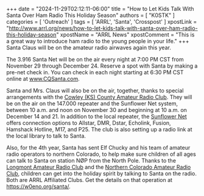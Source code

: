 +++
date = "2024-11-29T02:12:11-06:00"
title = "How to Let Kids Talk With Santa Over Ham Radio This Holiday Season"
authors = [ "K0STK" ]
categories = [ 'Outreach' ]
tags = [ 'ARRL', 'Santa', 'Crosspost' ]
xpostLink = "http://www.arrl.org/news/how-to-let-kids-talk-with-santa-over-ham-radio-this-holiday-season"
xpostName = "ARRL News"
xpostComment = "This is a great way to introduce ham radio to the young people in your life."
+++
Santa Claus will be on the amateur radio airwaves again this year.
<!--more-->

The 3.916 Santa Net will be on the air every night at 7:00 PM CST from
November 29 through December 24. Reserve a spot with Santa by making a
pre-net check in. You can check in each night starting at 6:30 PM CST
online at www.CQSanta.com.

Santa and Mrs. Claus will also be on the air, together, thanks to
special arrangements with the
[Cowley \(KS\) County Amateur Radio Club](http://cowleyarc.org/).
They will be on the air on the 147.000 repeater and the Sunflower Net
system, between 10 a.m. and noon on November 30 and beginning at 10 a.m.
on December 14 and 21. In addition to the local repeater, the
[Sunflower Net](http://www.sunflowernet.us/)
offers connection options to Allstar, DMR, Dstar, Echolink, Fusion,
Hamshack Hotline, M17, and P25. The club is also setting up a radio link
at the local library to talk to Santa.

Also, for the 4th year, Santa has sent Elf Chucky and his team of
amateur radio operators to northern Colorado, to help make sure children
of all ages can talk to Santa on station NØP from the North Pole.
Thanks to the
[Longmont Amateur Radio Club](http://w0eno.org/) and the
[Northern Colorado Amateur Radio Club](http://www.ncarc.net/?q=node/1),
children can get into the holiday spirit by talking to Santa on the
radio. Both are ARRL Affiliated Clubs. Get the details on that operation
at https://w0eno.org/santa/.
